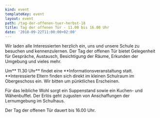 ```yaml
---
kind: event
templateKey: event
layout: event
path: /tag-der-offenen-tuer-herbst-18
title: Tag der offenen Tür - 11.00 bis 16.00 Uhr
date: '2018-09-22T11:00:00+02:00'
---
```

Wir laden alle Interessierten herzlich ein, uns und unsere Schule zu besuchen und kennenzulernen. Der Tag der offenen Tür bietet Gelegenheit für Gespräche, Austausch, Besichtigung der Räume, Erkunden der Umgebung und vieles mehr. 

Um** 11.30 Uhr** findet eine **Informationsveranstaltung statt. **Interessierte Eltern finden sich direkt im kleinen Schulraum im Obergeschoss ein. Wir bitten um pünktliches Erscheinen.

Für das leibliche Wohl sorgt ein Suppenstand sowie ein Kuchen- und Wähenbuffet. Der Erlös geht zugusten von Anschaffungen der Lernumgebung im Schulhaus.

Der Tag der offenen Tür dauert bis 16.00 Uhr.
